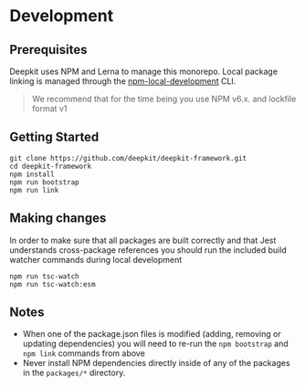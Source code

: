 # Development

## Prerequisites
Deepkit uses NPM and Lerna to manage this monorepo. Local package linking is managed through the [npm-local-development](https://www.npmjs.com/package/npm-local-development) CLI.

> We recommend that for the time being you use NPM v6.x. and lockfile format v1

## Getting Started

```shell
git clone https://github.com/deepkit/deepkit-framework.git
cd deepkit-framework
npm install
npm run bootstrap
npm run link
```

## Making changes
In order to make sure that all packages are built correctly and that Jest understands cross-package references you should run the included build watcher commands during local development

```shell
npm run tsc-watch
npm run tsc-watch:esm
```

## Notes
- When one of the package.json files is modified (adding, removing or updating dependencies) you will need to re-run the `npm bootstrap` and `npm link` commands from above
- Never install NPM dependencies directly inside of any of the packages in the `packages/*` directory.
